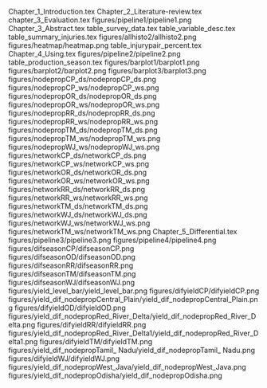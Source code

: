 Chapter_1_Introduction.tex
Chapter_2_Literature-review.tex
chapter_3_Evaluation.tex
figures/pipeline1/pipeline1.png
Chapter_3_Abstract.tex
table_survey_data.tex
table_variable_desc.tex
table_summary_injuries.tex
figures/allhisto2/allhisto2.png
figures/heatmap/heatmap.png
table_injurypair_percent.tex
Chapter_4_Using.tex
figures/pipeline2/pipeline2.png
table_production_season.tex
figures/barplot1/barplot1.png
figures/barplot2/barplot2.png
figures/barplot3/barplot3.png
figures/nodepropCP_ds/nodepropCP_ds.png
figures/nodepropCP_ws/nodepropCP_ws.png
figures/nodepropOR_ds/nodepropOR_ds.png
figures/nodepropOR_ws/nodepropOR_ws.png
figures/nodepropRR_ds/nodepropRR_ds.png
figures/nodepropRR_ws/nodepropRR_ws.png
figures/nodepropTM_ds/nodepropTM_ds.png
figures/nodepropTM_ws/nodepropTM_ws.png
figures/nodepropWJ_ws/nodepropWJ_ws.png
figures/networkCP_ds/networkCP_ds.png
figures/networkCP_ws/networkCP_ws.png
figures/networkOR_ds/networkOR_ds.png
figures/networkOR_ws/networkOR_ws.png
figures/networkRR_ds/networkRR_ds.png
figures/networkRR_ws/networkRR_ws.png
figures/networkTM_ds/networkTM_ds.png
figures/networkWJ_ds/networkWJ_ds.png
figures/networkWJ_ws/networkWJ_ws.png
figures/networkTM_ws/networkTM_ws.png
Chapter_5_Differential.tex
figures/pipeline3/pipeline3.png
figures/pipeline4/pipeline4.png
figures/difseasonCP/difseasonCP.png
figures/difseasonOD/difseasonOD.png
figures/difseasonRR/difseasonRR.png
figures/difseasonTM/difseasonTM.png
figures/difseasonWJ/difseasonWJ.png
figures/yield_level_bar/yield_level_bar.png
figures/difyieldCP/difyieldCP.png
figures/yield_dif_nodepropCentral_Plain/yield_dif_nodepropCentral_Plain.png
figures/difyieldOD/difyieldOD.png
figures/yield_dif_nodepropRed_River_Delta/yield_dif_nodepropRed_River_Delta.png
figures/difyieldRR/difyieldRR.png
figures/yield_dif_nodepropRed_River_Delta1/yield_dif_nodepropRed_River_Delta1.png
figures/difyieldTM/difyieldTM.png
figures/yield_dif_nodepropTamil_ Nadu/yield_dif_nodepropTamil_ Nadu.png
figures/difyieldWJ/difyieldWJ.png
figures/yield_dif_nodepropWest_Java/yield_dif_nodepropWest_Java.png
figures/yield_dif_nodepropOdisha/yield_dif_nodepropOdisha.png
